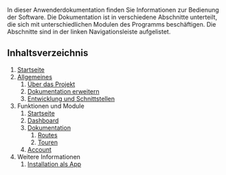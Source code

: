 In dieser Anwenderdokumentation finden Sie Informationen zur Bedienung der Software. Die Dokumentation ist in verschiedene Abschnitte unterteilt, die sich mit unterschiedlichen Modulen des Programms beschäftigen. Die Abschnitte sind in der linken Navigationsleiste aufgelistet.

## Inhaltsverzeichnis

1. [Startseite](index.md)
2. [Allgemeines](./1_general/1_about.md)
    1. [Über das Projekt](./1_general/1_about.md)
    2. [Dokumentation erweitern](./1_general/2_changes.md)
    3. [Entwicklung und Schnittstellen](./1_general/3_development.md)
3. Funktionen und Module
    1. [Startseite](./2_modules/1_welcome/index.md)
    2. [Dashboard](./2_modules/2_dashboard/index.md)
    3. [Dokumentation](./2_modules/3_documentation/index.md)
        1. [Routes](./2_modules/3_documentation/1_routes/index.md)
        2. [Touren](./2_modules/3_documentation/2_tours/index.md)
    4. [Account](./2_modules/4_account/index.md)
4. Weitere Informationen
    1. [Installation als App](./3_extras/1_app/index.md)
